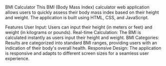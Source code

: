 BMI Calculator
This BMI (Body Mass Index) calculator web application allows users to quickly assess their body mass index based on their height and weight. The application is built using HTML, CSS, and JavaScript.


Features
User Input: Users can input their height (in meters or feet) and weight (in kilograms or pounds).
Real-time Calculation: The BMI is calculated instantly as users input their height and weight.
BMI Categories: Results are categorized into standard BMI ranges, providing users with an indication of their body's overall health.
Responsive Design: The application is responsive and adapts to different screen sizes for a seamless user experience.
